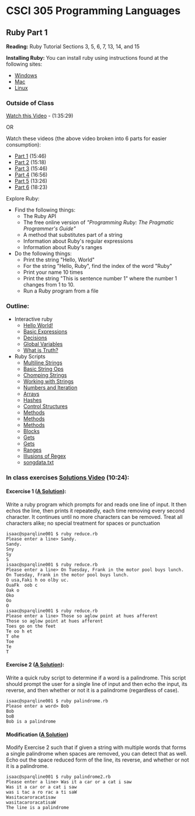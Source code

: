 # CSCI 305 Programming Languages

## Ruby Part 1

**Reading:** Ruby Tutorial Sections 3, 5, 6, 7, 13, 14, and 15

**Installing Ruby:** You can install ruby using instructions found at the following sites:
* [Windows](https://rubyinstaller.org/)
* [Mac](https://www.ruby-lang.org/en/documentation/installation/#homebrew)
* [Linux](https://www.ruby-lang.org/en/documentation/installation/#apt)

### Outside of Class

[Watch this Video](https://youtu.be/sVDYxiO0fU4) - (1:35:29)

OR

Watch these videos (the above video broken into 6 parts for easier consumption):
* [Part 1](https://youtu.be/lUXaShxuywA) (15:46)
* [Part 2](https://youtu.be/H7Hg9mefp2s) (15:18)
* [Part 3](https://youtu.be/8eY5gEs1jiY) (15:46)
* [Part 4](https://youtu.be/6YGsn3YpcIY) (16:56)
* [Part 5](https://youtu.be/J-YWf9WojF4) (13:26)
* [Part 6](https://youtu.be/R0myl-4fKfU) (18:23)

Explore Ruby:
- Find the following things:
  - The Ruby API
  - The free online version of *"Programming Ruby: The Pragmatic Programmer's Guide"*
  - A method that substitutes part of a string
  - Information about Ruby's regular expressions
  - Information about Ruby's ranges
- Do the following things:
  - Print the string "Hello, World"
  - For the string "Hello, Ruby", find the index of the word "Ruby"
  - Print your name 10 times
  - Print the string "This is sentence number 1" where the number 1 changes from 1 to 10.
  - Run a Ruby program from a file

### Outline:
* Interactive ruby
  - [Hello World!](https://github.com/CSCI305/csci305-ruby-examples/blob/master/ruby1/01irb.rb)
  - [Basic Expressions](https://github.com/CSCI305/csci305-ruby-examples/blob/master/ruby1/02irb_expr.rb)
  - [Decisions](https://github.com/CSCI305/csci305-ruby-examples/blob/master/ruby1/03irb_decisions.rb)
  - [Global Variables](https://github.com/CSCI305/csci305-ruby-examples/blob/master/ruby1/04irb_global.rb)
  - [What is Truth?](https://github.com/CSCI305/csci305-ruby-examples/blob/master/ruby1/05irb_truth.rb)
* Ruby Scripts
  - [Multiline Strings](https://github.com/CSCI305/csci305-ruby-examples/blob/master/ruby1/04strings.rb)
  - [Basic String Ops](https://github.com/CSCI305/csci305-ruby-examples/blob/master/ruby1/05strings.rb)
  - [Chomping Strings](https://github.com/CSCI305/csci305-ruby-examples/blob/master/ruby1/06strings.rb)
  - [Working with Strings](https://github.com/CSCI305/csci305-ruby-examples/blob/master/ruby1/07strings.rb)
  - [Numbers and Iteration](https://github.com/CSCI305/csci305-ruby-examples/blob/master/ruby1/08numbers.rb)
  - [Arrays](https://github.com/CSCI305/csci305-ruby-examples/blob/master/ruby1/09arrays.rb)
  - [Hashes](https://github.com/CSCI305/csci305-ruby-examples/blob/master/ruby1/10hashes.rb)
  - [Control Structures](https://github.com/CSCI305/csci305-ruby-examples/blob/master/ruby1/11control.rb)
  - [Methods](https://github.com/CSCI305/csci305-ruby-examples/blob/master/ruby1/12methods.rb)
  - [Methods](https://github.com/CSCI305/csci305-ruby-examples/blob/master/ruby1/13methods.rb)
  - [Methods](https://github.com/CSCI305/csci305-ruby-examples/blob/master/ruby1/14methods.rb)
  - [Blocks](https://github.com/CSCI305/csci305-ruby-examples/blob/master/ruby1/15blocks.rb)
  - [Gets](https://github.com/CSCI305/csci305-ruby-examples/blob/master/ruby1/16gets.rb)
  - [Gets](https://github.com/CSCI305/csci305-ruby-examples/blob/master/ruby1/17gets.rb)
  - [Ranges](https://github.com/CSCI305/csci305-ruby-examples/blob/master/ruby1/18ranges.rb)
  - [Illusions of Regex](https://github.com/CSCI305/csci305-ruby-examples/blob/master/ruby1/19regex.rb)
  - [songdata.txt](https://github.com/CSCI305/csci305-ruby-examples/blob/master/ruby1/)

### In class exercises [Solutions Video](https://youtu.be/HF-s7aDBiVE) (10:24):

#### Excercise 1 ([A Solution](lectures/solutions/reduce.rb)):
Write a ruby program which prompts for and reads one line of input. It then echos the line, then prints it repeatedly, each time removing every second character. It continues until no more characters can be removed. Treat all characters alike; no special treatment for spaces or punctuation

```
isaac@sparqline001 $ ruby reduce.rb
Please enter a line> Sandy.
Sandy.
Sny
Sy
S
isaac@sparqline001 $ ruby reduce.rb
Please enter a line> On Tuesday, Frank in the motor pool buys lunch.
On Tuesday, Frank in the motor pool buys lunch.
O usa,Faki h oo olby uc.
OuaFk  oob c
Oak o
Oko
Oo
O
isaac@sparqline001 $ ruby reduce.rb
Please enter a line> Those so aglow point at hues afferent
Those so aglow point at hues afferent
Toes go on the feet
Te oo h et
T ohe
Toe
Te
T
```

#### Exercise 2 ([A Solution](lectures/solutions/palindrome.rb)):
Write a quick ruby script to determine if a word is a palindrome. This script
should prompt the user for a single line of input and then echo the input, its reverse, and then whether or not it is a palindrome (regardless of case).

```
isaac@sparqline001 $ ruby palindrome.rb
Please enter a word> Bob
Bob
boB
Bob is a palindrome
```

#### Modification ([A Solution](lectures/solutions/palindrome2.rb))
Modify Exercise 2 such that if given a string with multiple words that forms a single palindrome when spaces are removed, you can detect that as well. Echo out the space reduced form of the line, its reverse, and whether or not it is a palindrome.

```
isaac@sparqline001 $ ruby palindrome2.rb
Please enter a line> Was it a car or a cat i saw
Was it a car or a cat i saw
was i tac a ro rac a ti saW
Wasitacaroracatisaw
wasitacaroracatisaW
The line is a palindrome
```

